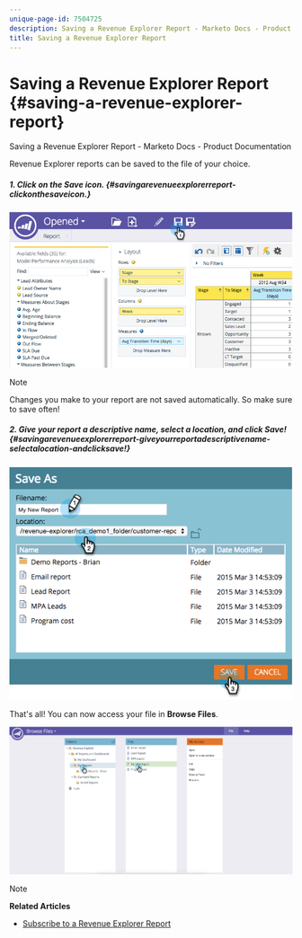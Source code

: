 ```yaml
---
unique-page-id: 7504725
description: Saving a Revenue Explorer Report - Marketo Docs - Product Documentation
title: Saving a Revenue Explorer Report
---
```


# Saving a Revenue Explorer Report {#saving-a-revenue-explorer-report}

Saving a Revenue Explorer Report - Marketo Docs - Product Documentation

Revenue Explorer reports can be saved to the file of your choice.

##### 1. Click on the Save icon. {#savingarevenueexplorerreport-clickonthesaveicon.}

![](assets/image2015-3-25-17-3a8-3a49.png)

>[!NOTE]
>
>Changes you make to your report are not saved automatically. So make sure to save often!

##### 2.  Give your report a descriptive name, select a location, and click Save! {#savingarevenueexplorerreport-giveyourreportadescriptivename-selectalocation-andclicksave!}

![](assets/image2015-3-26-13-3a30-3a33.png)

That's all! You can now access your file in **Browse Files**.

![](assets/image2015-3-27-11-3a32-3a51.png)

>[!NOTE]
>
>**Related Articles**
>
>* [Subscribe to a Revenue Explorer Report](subscribe-to-a-revenue-explorer-report.md)
>

